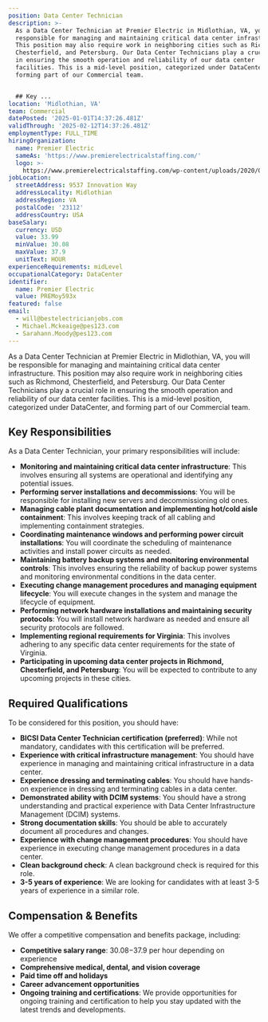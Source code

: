 ```yaml
---
position: Data Center Technician
description: >-
  As a Data Center Technician at Premier Electric in Midlothian, VA, you will be
  responsible for managing and maintaining critical data center infrastructure.
  This position may also require work in neighboring cities such as Richmond,
  Chesterfield, and Petersburg. Our Data Center Technicians play a crucial role
  in ensuring the smooth operation and reliability of our data center
  facilities. This is a mid-level position, categorized under DataCenter, and
  forming part of our Commercial team.


  ## Key ...
location: 'Midlothian, VA'
team: Commercial
datePosted: '2025-01-01T14:37:26.481Z'
validThrough: '2025-02-12T14:37:26.481Z'
employmentType: FULL_TIME
hiringOrganization:
  name: Premier Electric
  sameAs: 'https://www.premierelectricalstaffing.com/'
  logo: >-
    https://www.premierelectricalstaffing.com/wp-content/uploads/2020/05/Premier-Electrical-Staffing-logo.png
jobLocation:
  streetAddress: 9537 Innovation Way
  addressLocality: Midlothian
  addressRegion: VA
  postalCode: '23112'
  addressCountry: USA
baseSalary:
  currency: USD
  value: 33.99
  minValue: 30.08
  maxValue: 37.9
  unitText: HOUR
experienceRequirements: midLevel
occupationalCategory: DataCenter
identifier:
  name: Premier Electric
  value: PREMoy593x
featured: false
email:
  - will@bestelectricianjobs.com
  - Michael.Mckeaige@pes123.com
  - Sarahann.Moody@pes123.com
---
```




As a Data Center Technician at Premier Electric in Midlothian, VA, you will be responsible for managing and maintaining critical data center infrastructure. This position may also require work in neighboring cities such as Richmond, Chesterfield, and Petersburg. Our Data Center Technicians play a crucial role in ensuring the smooth operation and reliability of our data center facilities. This is a mid-level position, categorized under DataCenter, and forming part of our Commercial team.

## Key Responsibilities
As a Data Center Technician, your primary responsibilities will include:

- **Monitoring and maintaining critical data center infrastructure**: This involves ensuring all systems are operational and identifying any potential issues.
- **Performing server installations and decommissions**: You will be responsible for installing new servers and decommissioning old ones.
- **Managing cable plant documentation and implementing hot/cold aisle containment**: This involves keeping track of all cabling and implementing containment strategies.
- **Coordinating maintenance windows and performing power circuit installations**: You will coordinate the scheduling of maintenance activities and install power circuits as needed.
- **Maintaining battery backup systems and monitoring environmental controls**: This involves ensuring the reliability of backup power systems and monitoring environmental conditions in the data center.
- **Executing change management procedures and managing equipment lifecycle**: You will execute changes in the system and manage the lifecycle of equipment.
- **Performing network hardware installations and maintaining security protocols**: You will install network hardware as needed and ensure all security protocols are followed.
- **Implementing regional requirements for Virginia**: This involves adhering to any specific data center requirements for the state of Virginia.
- **Participating in upcoming data center projects in Richmond, Chesterfield, and Petersburg**: You will be expected to contribute to any upcoming projects in these cities.

## Required Qualifications
To be considered for this position, you should have:

- **BICSI Data Center Technician certification (preferred)**: While not mandatory, candidates with this certification will be preferred.
- **Experience with critical infrastructure management**: You should have experience in managing and maintaining critical infrastructure in a data center.
- **Experience dressing and terminating cables**: You should have hands-on experience in dressing and terminating cables in a data center.
- **Demonstrated ability with DCIM systems**: You should have a strong understanding and practical experience with Data Center Infrastructure Management (DCIM) systems.
- **Strong documentation skills**: You should be able to accurately document all procedures and changes.
- **Experience with change management procedures**: You should have experience in executing change management procedures in a data center.
- **Clean background check**: A clean background check is required for this role.
- **3-5 years of experience**: We are looking for candidates with at least 3-5 years of experience in a similar role.

## Compensation & Benefits
We offer a competitive compensation and benefits package, including:

- **Competitive salary range**: $30.08-$37.9 per hour depending on experience
- **Comprehensive medical, dental, and vision coverage**
- **Paid time off and holidays**
- **Career advancement opportunities**
- **Ongoing training and certifications**: We provide opportunities for ongoing training and certification to help you stay updated with the latest trends and developments.